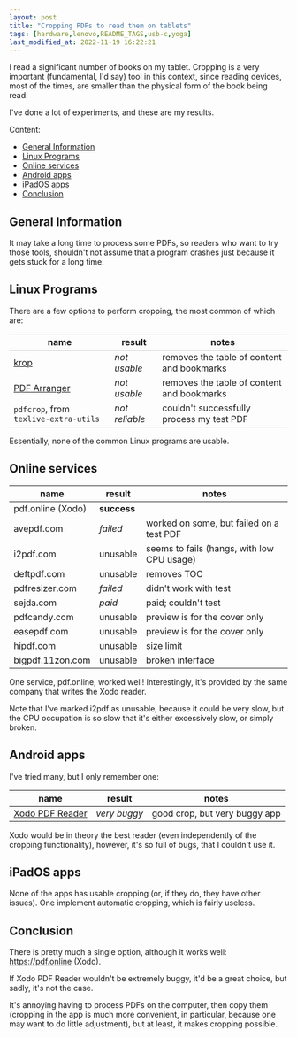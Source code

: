 ```yaml
---
layout: post
title: "Cropping PDFs to read them on tablets"
tags: [hardware,lenovo,README_TAGS,usb-c,yoga]
last_modified_at: 2022-11-19 16:22:21
---
```


I read a significant number of books on my tablet. Cropping is a very important (fundamental, I'd say) tool in this context, since reading devices, most of the times, are smaller than the physical form of the book being read.

I've done a lot of experiments, and these are my results.

Content:

- [General Information](/Cropping-PDFs-to-read-them-on-tablets#general-information)
- [Linux Programs](/Cropping-PDFs-to-read-them-on-tablets#linux-programs)
- [Online services](/Cropping-PDFs-to-read-them-on-tablets#online-services)
- [Android apps](/Cropping-PDFs-to-read-them-on-tablets#android-apps)
- [iPadOS apps](/Cropping-PDFs-to-read-them-on-tablets#ipados-apps)
- [Conclusion](/Cropping-PDFs-to-read-them-on-tablets#conclusion)

## General Information

It may take a long time to process some PDFs, so readers who want to try those tools, shouldn't not assume that a program crashes just because it gets stuck for a long time.

## Linux Programs

There are a few options to perform cropping, the most common of which are:

| name                                                       | result         | notes                                      |
| ---------------------------------------------------------- | -------------- | ------------------------------------------ |
| [krop](https://github.com/arminstraub/krop)                | *not usable*   | removes the table of content and bookmarks |
| [PDF Arranger](https://github.com/pdfarranger/pdfarranger) | *not usable*   | removes the table of content and bookmarks |
| `pdfcrop`, from `texlive-extra-utils`                      | *not reliable* | couldn't successfully process my test PDF  |

Essentially, none of the common Linux programs are usable.

## Online services

| name              | result      | notes                                      |
| ----------------- | ----------- | ------------------------------------------ |
| pdf.online (Xodo) | **success** |                                            |
| avepdf.com        | *failed*    | worked on some, but failed on a test PDF   |
| i2pdf.com         | unusable    | seems to fails (hangs, with low CPU usage) |
| deftpdf.com       | unusable    | removes TOC                                |
| pdfresizer.com    | *failed*    | didn't work with test                      |
| sejda.com         | *paid*      | paid; couldn't test                        |
| pdfcandy.com      | unusable    | preview is for the cover only              |
| easepdf.com       | unusable    | preview is for the cover only              |
| hipdf.com         | unusable    | size limit                                 |
| bigpdf.11zon.com  | unusable    | broken interface                           |

One service, pdf.online, worked well! Interestingly, it's provided by the same company that writes the Xodo reader.

Note that I've marked i2pdf as unusable, because it could be very slow, but the CPU occupation is so slow that it's either excessively slow, or simply broken.

## Android apps

I've tried many, but I only remember one:

| name                                                                                 | result       | notes                         |
| ------------------------------------------------------------------------------------ | ------------ | ----------------------------- |
| [Xodo PDF Reader](https://play.google.com/store/apps/details?id=com.xodo.pdf.reader) | *very buggy* | good crop, but very buggy app |

Xodo would be in theory the best reader (even independently of the cropping functionality), however, it's so full of bugs, that I couldn't use it.

## iPadOS apps

None of the apps has usable cropping (or, if they do, they have other issues). One implement automatic cropping, which is fairly useless.

## Conclusion

There is pretty much a single option, although it works well: https://pdf.online (Xodo).

If Xodo PDF Reader wouldn't be extremely buggy, it'd be a great choice, but sadly, it's not the case.

It's annoying having to process PDFs on the computer, then copy them (cropping in the app is much more convenient, in particular, because one may want to do little adjustment), but at least, it makes cropping possible.
